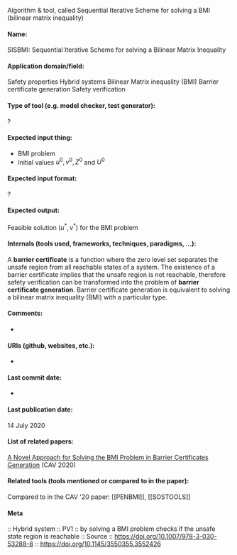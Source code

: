 Algorithm & tool, called Sequential Iterative Scheme for solving a BMI (bilinear matrix inequality)

#### Name:
SISBMI: Sequential Iterative Scheme for solving a Bilinear Matrix Inequality

#### Application domain/field:
Safety properties
Hybrid systems
Bilinear Matrix inequality (BMI)
Barrier certificate generation
Safety verification

#### Type of tool (e.g. model checker, test generator):
?

#### Expected input thing:
- BMI problem
- Initial values $u^0, v^0, Z^0$ and $U^0$

#### Expected input format:
?

#### Expected output:
Feasible solution $(u^*,v^*)$ for the BMI problem

#### Internals (tools used, frameworks, techniques, paradigms, ...):
A **barrier certificate** is a function where the zero level set separates the unsafe region from all reachable states of a system. The existence of a barrier certificate implies that the unsafe region is not reachable, therefore safety verification can be transformed into the problem of **barrier certificate generation**.
Barrier certificate generation is equivalent to solving a bilinear matrix inequality (BMI) with a particular type.

#### Comments:
-

#### URIs (github, websites, etc.):
-

#### Last commit date:
-

#### Last publication date:
14 July 2020

#### List of related papers:
[A Novel Approach for Solving the BMI Problem in Barrier Certificates Generation](https://doi.org/10.1007/978-3-030-53288-8_29) (CAV 2020)

#### Related tools (tools mentioned or compared to in the paper):
Compared to in the CAV '20 paper: [[PENBMI]], [[SOSTOOLS]]

#### Meta
:: Hybrid system
:: PV1 :: by solving a BMI problem checks if the unsafe state region is reachable
:: Source :: https://doi.org/10.1007/978-3-030-53288-8 :: https://doi.org/10.1145/3550355.3552426

